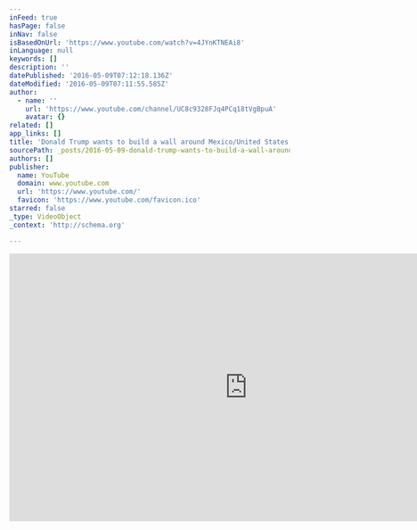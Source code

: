 ```yaml
---
inFeed: true
hasPage: false
inNav: false
isBasedOnUrl: 'https://www.youtube.com/watch?v=4JYnKTNEAi8'
inLanguage: null
keywords: []
description: ''
datePublished: '2016-05-09T07:12:18.136Z'
dateModified: '2016-05-09T07:11:55.585Z'
author:
  - name: ''
    url: 'https://www.youtube.com/channel/UC8c9328FJq4PCq18tVgBpuA'
    avatar: {}
related: []
app_links: []
title: 'Donald Trump wants to build a wall around Mexico/United States border!!!'
sourcePath: _posts/2016-05-09-donald-trump-wants-to-build-a-wall-around-mexicounited-stat.md
authors: []
publisher:
  name: YouTube
  domain: www.youtube.com
  url: 'https://www.youtube.com/'
  favicon: 'https://www.youtube.com/favicon.ico'
starred: false
_type: VideoObject
_context: 'http://schema.org'

---
```

<iframe src="https://cdn.embedly.com/widgets/media.html?src=https%3A%2F%2Fwww.youtube.com%2Fembed%2F4JYnKTNEAi8%3Ffeature%3Doembed&amp;url=https%3A%2F%2Fwww.youtube.com%2Fwatch%3Fv%3D4JYnKTNEAi8&amp;image=https%3A%2F%2Fi.ytimg.com%2Fvi%2F4JYnKTNEAi8%2Fhqdefault.jpg&amp;key=b7d04c9b404c499eba89ee7072e1c4f7&amp;type=text%2Fhtml&amp;schema=youtube" width="854" height="480" scrolling="no" frameborder="0" allowfullscreen="" style=""></iframe>